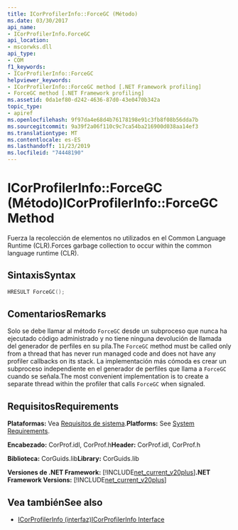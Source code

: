 ```yaml
---
title: ICorProfilerInfo::ForceGC (Método)
ms.date: 03/30/2017
api_name:
- ICorProfilerInfo.ForceGC
api_location:
- mscorwks.dll
api_type:
- COM
f1_keywords:
- ICorProfilerInfo::ForceGC
helpviewer_keywords:
- ICorProfilerInfo::ForceGC method [.NET Framework profiling]
- ForceGC method [.NET Framework profiling]
ms.assetid: 0da1ef80-d242-4636-87d0-43e0470b342a
topic_type:
- apiref
ms.openlocfilehash: 9f97da4e68d4b76178198e91c3fb8f08b56dda7b
ms.sourcegitcommit: 9a39f2a06f110c9c7ca54ba216900d038aa14ef3
ms.translationtype: MT
ms.contentlocale: es-ES
ms.lasthandoff: 11/23/2019
ms.locfileid: "74448190"
---
```

# <a name="icorprofilerinfoforcegc-method"></a><span data-ttu-id="1c741-102">ICorProfilerInfo::ForceGC (Método)</span><span class="sxs-lookup"><span data-stu-id="1c741-102">ICorProfilerInfo::ForceGC Method</span></span>
<span data-ttu-id="1c741-103">Fuerza la recolección de elementos no utilizados en el Common Language Runtime (CLR).</span><span class="sxs-lookup"><span data-stu-id="1c741-103">Forces garbage collection to occur within the common language runtime (CLR).</span></span>  
  
## <a name="syntax"></a><span data-ttu-id="1c741-104">Sintaxis</span><span class="sxs-lookup"><span data-stu-id="1c741-104">Syntax</span></span>  
  
```cpp  
HRESULT ForceGC();  
```  
  
## <a name="remarks"></a><span data-ttu-id="1c741-105">Comentarios</span><span class="sxs-lookup"><span data-stu-id="1c741-105">Remarks</span></span>  
 <span data-ttu-id="1c741-106">Solo se debe llamar al método `ForceGC` desde un subproceso que nunca ha ejecutado código administrado y no tiene ninguna devolución de llamada del generador de perfiles en su pila.</span><span class="sxs-lookup"><span data-stu-id="1c741-106">The `ForceGC` method must be called only from a thread that has never run managed code and does not have any profiler callbacks on its stack.</span></span> <span data-ttu-id="1c741-107">La implementación más cómoda es crear un subproceso independiente en el generador de perfiles que llama a `ForceGC` cuando se señala.</span><span class="sxs-lookup"><span data-stu-id="1c741-107">The most convenient implementation is to create a separate thread within the profiler that calls `ForceGC` when signaled.</span></span>  
  
## <a name="requirements"></a><span data-ttu-id="1c741-108">Requisitos</span><span class="sxs-lookup"><span data-stu-id="1c741-108">Requirements</span></span>  
 <span data-ttu-id="1c741-109">**Plataformas:** Vea [Requisitos de sistema](../../../../docs/framework/get-started/system-requirements.md).</span><span class="sxs-lookup"><span data-stu-id="1c741-109">**Platforms:** See [System Requirements](../../../../docs/framework/get-started/system-requirements.md).</span></span>  
  
 <span data-ttu-id="1c741-110">**Encabezado:** CorProf.idl, CorProf.h</span><span class="sxs-lookup"><span data-stu-id="1c741-110">**Header:** CorProf.idl, CorProf.h</span></span>  
  
 <span data-ttu-id="1c741-111">**Biblioteca:** CorGuids.lib</span><span class="sxs-lookup"><span data-stu-id="1c741-111">**Library:** CorGuids.lib</span></span>  
  
 <span data-ttu-id="1c741-112">**Versiones de .NET Framework:** [!INCLUDE[net_current_v20plus](../../../../includes/net-current-v20plus-md.md)]</span><span class="sxs-lookup"><span data-stu-id="1c741-112">**.NET Framework Versions:** [!INCLUDE[net_current_v20plus](../../../../includes/net-current-v20plus-md.md)]</span></span>  
  
## <a name="see-also"></a><span data-ttu-id="1c741-113">Vea también</span><span class="sxs-lookup"><span data-stu-id="1c741-113">See also</span></span>

- [<span data-ttu-id="1c741-114">ICorProfilerInfo (interfaz)</span><span class="sxs-lookup"><span data-stu-id="1c741-114">ICorProfilerInfo Interface</span></span>](../../../../docs/framework/unmanaged-api/profiling/icorprofilerinfo-interface.md)

